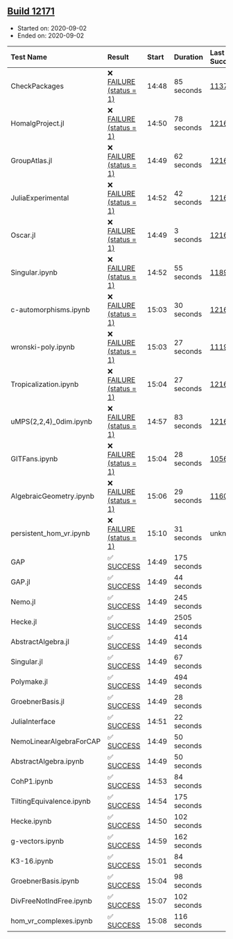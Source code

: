 ## [Build 12171](https://oscarci.mathematik.uni-kl.de/job/oscar/12171/)

* Started on: 2020-09-02
* Ended on: 2020-09-02

| Test Name    | Result | Start | Duration | Last Success | First Failure |
|:-------------|:-------|:------|:---------|:-------------|:--------------|
| CheckPackages | ❌ [FAILURE (status = 1)](https://oscarci.mathematik.uni-kl.de/job/oscar/12171/artifact/logs/build-12171/CheckPackages.log) | 14:48 | 85 seconds | [11376](https://oscarci.mathematik.uni-kl.de/job/oscar/11376/) | [11377](https://oscarci.mathematik.uni-kl.de/job/oscar/11377/) |
| HomalgProject.jl | ❌ [FAILURE (status = 1)](https://oscarci.mathematik.uni-kl.de/job/oscar/12171/artifact/logs/build-12171/HomalgProject.jl.log) | 14:50 | 78 seconds | [12167](https://oscarci.mathematik.uni-kl.de/job/oscar/12167/) | [12168](https://oscarci.mathematik.uni-kl.de/job/oscar/12168/) |
| GroupAtlas.jl | ❌ [FAILURE (status = 1)](https://oscarci.mathematik.uni-kl.de/job/oscar/12171/artifact/logs/build-12171/GroupAtlas.jl.log) | 14:49 | 62 seconds | [12167](https://oscarci.mathematik.uni-kl.de/job/oscar/12167/) | [12168](https://oscarci.mathematik.uni-kl.de/job/oscar/12168/) |
| JuliaExperimental | ❌ [FAILURE (status = 1)](https://oscarci.mathematik.uni-kl.de/job/oscar/12171/artifact/logs/build-12171/JuliaExperimental.log) | 14:52 | 42 seconds | [12167](https://oscarci.mathematik.uni-kl.de/job/oscar/12167/) | [12168](https://oscarci.mathematik.uni-kl.de/job/oscar/12168/) |
| Oscar.jl | ❌ [FAILURE (status = 1)](https://oscarci.mathematik.uni-kl.de/job/oscar/12171/artifact/logs/build-12171/Oscar.jl.log) | 14:49 | 3 seconds | [12167](https://oscarci.mathematik.uni-kl.de/job/oscar/12167/) | [12168](https://oscarci.mathematik.uni-kl.de/job/oscar/12168/) |
| Singular.ipynb | ❌ [FAILURE (status = 1)](https://oscarci.mathematik.uni-kl.de/job/oscar/12171/artifact/logs/build-12171/Singular.ipynb.log) | 14:52 | 55 seconds | [11893](https://oscarci.mathematik.uni-kl.de/job/oscar/11893/) | [11894](https://oscarci.mathematik.uni-kl.de/job/oscar/11894/) |
| c-automorphisms.ipynb | ❌ [FAILURE (status = 1)](https://oscarci.mathematik.uni-kl.de/job/oscar/12171/artifact/logs/build-12171/c-automorphisms.ipynb.log) | 15:03 | 30 seconds | [12167](https://oscarci.mathematik.uni-kl.de/job/oscar/12167/) | [12168](https://oscarci.mathematik.uni-kl.de/job/oscar/12168/) |
| wronski-poly.ipynb | ❌ [FAILURE (status = 1)](https://oscarci.mathematik.uni-kl.de/job/oscar/12171/artifact/logs/build-12171/wronski-poly.ipynb.log) | 15:03 | 27 seconds | [11192](https://oscarci.mathematik.uni-kl.de/job/oscar/11192/) | [11193](https://oscarci.mathematik.uni-kl.de/job/oscar/11193/) |
| Tropicalization.ipynb | ❌ [FAILURE (status = 1)](https://oscarci.mathematik.uni-kl.de/job/oscar/12171/artifact/logs/build-12171/Tropicalization.ipynb.log) | 15:04 | 27 seconds | [12167](https://oscarci.mathematik.uni-kl.de/job/oscar/12167/) | [12168](https://oscarci.mathematik.uni-kl.de/job/oscar/12168/) |
| uMPS(2,2,4)_0dim.ipynb | ❌ [FAILURE (status = 1)](https://oscarci.mathematik.uni-kl.de/job/oscar/12171/artifact/logs/build-12171/uMPS-2-2-4-_0dim.ipynb.log) | 14:57 | 83 seconds | [12167](https://oscarci.mathematik.uni-kl.de/job/oscar/12167/) | [12168](https://oscarci.mathematik.uni-kl.de/job/oscar/12168/) |
| GITFans.ipynb | ❌ [FAILURE (status = 1)](https://oscarci.mathematik.uni-kl.de/job/oscar/12171/artifact/logs/build-12171/GITFans.ipynb.log) | 15:04 | 28 seconds | [10566](https://oscarci.mathematik.uni-kl.de/job/oscar/10566/) | [10567](https://oscarci.mathematik.uni-kl.de/job/oscar/10567/) |
| AlgebraicGeometry.ipynb | ❌ [FAILURE (status = 1)](https://oscarci.mathematik.uni-kl.de/job/oscar/12171/artifact/logs/build-12171/AlgebraicGeometry.ipynb.log) | 15:06 | 29 seconds | [11602](https://oscarci.mathematik.uni-kl.de/job/oscar/11602/) | [11603](https://oscarci.mathematik.uni-kl.de/job/oscar/11603/) |
| persistent_hom_vr.ipynb | ❌ [FAILURE (status = 1)](https://oscarci.mathematik.uni-kl.de/job/oscar/12171/artifact/logs/build-12171/persistent_hom_vr.ipynb.log) | 15:10 | 31 seconds | unknown | unknown |
| GAP | ✅ [SUCCESS](https://oscarci.mathematik.uni-kl.de/job/oscar/12171/artifact/logs/build-12171/GAP.log) | 14:49 | 175 seconds |  |  |
| GAP.jl | ✅ [SUCCESS](https://oscarci.mathematik.uni-kl.de/job/oscar/12171/artifact/logs/build-12171/GAP.jl.log) | 14:49 | 44 seconds |  |  |
| Nemo.jl | ✅ [SUCCESS](https://oscarci.mathematik.uni-kl.de/job/oscar/12171/artifact/logs/build-12171/Nemo.jl.log) | 14:49 | 245 seconds |  |  |
| Hecke.jl | ✅ [SUCCESS](https://oscarci.mathematik.uni-kl.de/job/oscar/12171/artifact/logs/build-12171/Hecke.jl.log) | 14:49 | 2505 seconds |  |  |
| AbstractAlgebra.jl | ✅ [SUCCESS](https://oscarci.mathematik.uni-kl.de/job/oscar/12171/artifact/logs/build-12171/AbstractAlgebra.jl.log) | 14:49 | 414 seconds |  |  |
| Singular.jl | ✅ [SUCCESS](https://oscarci.mathematik.uni-kl.de/job/oscar/12171/artifact/logs/build-12171/Singular.jl.log) | 14:49 | 67 seconds |  |  |
| Polymake.jl | ✅ [SUCCESS](https://oscarci.mathematik.uni-kl.de/job/oscar/12171/artifact/logs/build-12171/Polymake.jl.log) | 14:49 | 494 seconds |  |  |
| GroebnerBasis.jl | ✅ [SUCCESS](https://oscarci.mathematik.uni-kl.de/job/oscar/12171/artifact/logs/build-12171/GroebnerBasis.jl.log) | 14:49 | 28 seconds |  |  |
| JuliaInterface | ✅ [SUCCESS](https://oscarci.mathematik.uni-kl.de/job/oscar/12171/artifact/logs/build-12171/JuliaInterface.log) | 14:51 | 22 seconds |  |  |
| NemoLinearAlgebraForCAP | ✅ [SUCCESS](https://oscarci.mathematik.uni-kl.de/job/oscar/12171/artifact/logs/build-12171/NemoLinearAlgebraForCAP.log) | 14:49 | 50 seconds |  |  |
| AbstractAlgebra.ipynb | ✅ [SUCCESS](https://oscarci.mathematik.uni-kl.de/job/oscar/12171/artifact/logs/build-12171/AbstractAlgebra.ipynb.log) | 14:49 | 50 seconds |  |  |
| CohP1.ipynb | ✅ [SUCCESS](https://oscarci.mathematik.uni-kl.de/job/oscar/12171/artifact/logs/build-12171/CohP1.ipynb.log) | 14:53 | 84 seconds |  |  |
| TiltingEquivalence.ipynb | ✅ [SUCCESS](https://oscarci.mathematik.uni-kl.de/job/oscar/12171/artifact/logs/build-12171/TiltingEquivalence.ipynb.log) | 14:54 | 175 seconds |  |  |
| Hecke.ipynb | ✅ [SUCCESS](https://oscarci.mathematik.uni-kl.de/job/oscar/12171/artifact/logs/build-12171/Hecke.ipynb.log) | 14:50 | 102 seconds |  |  |
| g-vectors.ipynb | ✅ [SUCCESS](https://oscarci.mathematik.uni-kl.de/job/oscar/12171/artifact/logs/build-12171/g-vectors.ipynb.log) | 14:59 | 162 seconds |  |  |
| K3-16.ipynb | ✅ [SUCCESS](https://oscarci.mathematik.uni-kl.de/job/oscar/12171/artifact/logs/build-12171/K3-16.ipynb.log) | 15:01 | 84 seconds |  |  |
| GroebnerBasis.ipynb | ✅ [SUCCESS](https://oscarci.mathematik.uni-kl.de/job/oscar/12171/artifact/logs/build-12171/GroebnerBasis.ipynb.log) | 15:04 | 98 seconds |  |  |
| DivFreeNotIndFree.ipynb | ✅ [SUCCESS](https://oscarci.mathematik.uni-kl.de/job/oscar/12171/artifact/logs/build-12171/DivFreeNotIndFree.ipynb.log) | 15:07 | 102 seconds |  |  |
| hom_vr_complexes.ipynb | ✅ [SUCCESS](https://oscarci.mathematik.uni-kl.de/job/oscar/12171/artifact/logs/build-12171/hom_vr_complexes.ipynb.log) | 15:08 | 116 seconds |  |  |
